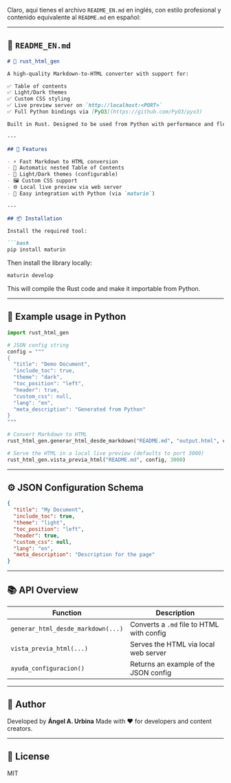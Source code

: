 Claro, aquí tienes el archivo `README_EN.md` en inglés, con estilo profesional y contenido equivalente al `README.md` en español:

---

## 📄 `README_EN.md`

````markdown
# 📝 rust_html_gen

A high-quality Markdown-to-HTML converter with support for:

✅ Table of contents  
✅ Light/Dark themes  
✅ Custom CSS styling  
✅ Live preview server on `http://localhost:<PORT>`  
✅ Full Python bindings via [PyO3](https://github.com/PyO3/pyo3)

Built in Rust. Designed to be used from Python with performance and flexibility in mind.

---

## 🚀 Features

- ⚡ Fast Markdown to HTML conversion
- 🧭 Automatic nested Table of Contents
- 🎨 Light/Dark themes (configurable)
- 🖼️ Custom CSS support
- 🌐 Local live preview via web server
- 🐍 Easy integration with Python (via `maturin`)

---

## 📦 Installation

Install the required tool:

```bash
pip install maturin
````

Then install the library locally:

```bash
maturin develop
```

This will compile the Rust code and make it importable from Python.

---

## 🧪 Example usage in Python

```python
import rust_html_gen

# JSON config string
config = """
{
  "title": "Demo Document",
  "include_toc": true,
  "theme": "dark",
  "toc_position": "left",
  "header": true,
  "custom_css": null,
  "lang": "en",
  "meta_description": "Generated from Python"
}
"""

# Convert Markdown to HTML
rust_html_gen.generar_html_desde_markdown("README.md", "output.html", config)

# Serve the HTML in a local live preview (defaults to port 3000)
rust_html_gen.vista_previa_html("README.md", config, 3000)
```

---

## ⚙️ JSON Configuration Schema

```json
{
  "title": "My Document",
  "include_toc": true,
  "theme": "light",
  "toc_position": "left",
  "header": true,
  "custom_css": null,
  "lang": "en",
  "meta_description": "Description for the page"
}
```

---

## 📚 API Overview

| Function                           | Description                               |
| ---------------------------------- | ----------------------------------------- |
| `generar_html_desde_markdown(...)` | Converts a `.md` file to HTML with config |
| `vista_previa_html(...)`           | Serves the HTML via local web server      |
| `ayuda_configuracion()`            | Returns an example of the JSON config     |

---

## 👤 Author

Developed by **Ángel A. Urbina**
Made with ❤️ for developers and content creators.

---

## 📄 License

MIT
